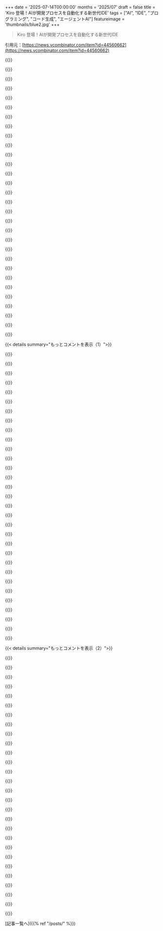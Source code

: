 +++
date = '2025-07-14T00:00:00'
months = '2025/07'
draft = false
title = 'Kiro 登場！AIが開発プロセスを自動化する新世代IDE'
tags = ["AI", "IDE", "プログラミング", "コード生成", "エージェントAI"]
featureimage = 'thumbnails/blue2.jpg'
+++

> Kiro 登場！AIが開発プロセスを自動化する新世代IDE

引用元：[https://news.ycombinator.com/item?id=44560662](https://news.ycombinator.com/item?id=44560662)




{{<matomeQuote body="やあ、みんな！Kiroの開発に1年近く費やしたよ。IDE分野でKiroがユニークな理由を話せるのが嬉しいな。「spec driven development」がAmazonの巨大プロジェクト構築プロセスを基にしてるんだ。曖昧なプロンプトも深い技術要件やデザイン文書、タスクリストに展開できるよ。Kiroでの開発は本当に楽しかったし、Kiroで作った無限クラフトゲームのコードベースも公開してるんだ。約95%がAIコーディングだよ。見てみてね: https://github.com/kirodotdev/spirit-of-kiro" userName="NathanKP" createdAt="2025/07/14 15:03:33" color="#ff5c5c">}}




{{<matomeQuote body="Kiroっていうか、この手のAIアプリ全般へのフィードバックなんだけど、新しいコーディングエージェントを試す最大の障壁は、既存エージェントで設定したカスタムルールなんだよね。Copilotとか色々使ってきたけど、今Claude Codeにルールを移植し終えたばっかりで、これはもう二度としたくないよ。ドラッグアンドドロップみたいに簡単でも無理。企業は他のアプリからの移行フローを改善すべきだね。ルールをそのまま持ってくるか、LLMエージェントが変換してくれればいいのに。" userName="postalcoder" createdAt="2025/07/14 15:54:28" color="#45d325">}}




{{<matomeQuote body="なんでエディタにしたの？CLIじゃないの？VS Codeとか僕にはすごく遅いから、CLIの方が良かったな。" userName="theusus" createdAt="2025/07/14 17:29:59" color="">}}




{{<matomeQuote body="製品自体は好きなんだけど、実装はもっと良くできるんじゃないかな。Kiroは理由もなくHelper PluginがCPUを大量に消費したままで、アイドル状態なんだ。" userName="ActorNightly" createdAt="2025/07/14 17:30:49" color="">}}




{{<matomeQuote body="こんにちは！AWSとの関係って何？AWSで働いてるの？これってAmazon QとかBedrockがバックアップする、AWSの公式製品になるの？" userName="darkwater" createdAt="2025/07/14 15:44:36" color="">}}




{{<matomeQuote body="KiroはAWSチームが作ったもので、AWSの専門知識がもとになってるよ。AWS内ではKiroを推奨開発ツールの一つとして内部で使ってるんだ。だからKiroは公式のAWS製品だけど、コアAWSとは少し分けてるんだよね。例えば、AWSアカウントがなくてもKiroは使えるよ。GoogleやGitHub経由でソーシャルログインもできるんだ。KiroはAWSに支えられてるけど、それ自体が独立した製品で、AWS顧客だけでなく、もっと幅広い層にアピールしたいと思ってるんだ。" userName="NathanKP" createdAt="2025/07/14 16:14:40" color="#ff33a1">}}




{{<matomeQuote body="乞うご期待！CLI版も出す余地は確実にあると思うな。とはいえ、IDEにはCLIよりも機能面で大きな利点があるんだ。例えば、IDEが“遅い”と感じるのは、Linterやコードフォーマッター、型チェッカー、LSPサーバーなど、より多くの機能が最初から備わってるからだよ。IDEで動くエージェントは、これらのコンテキストを全部使って、より良い結果を出せるんだ。例えば、KiroはIDEの”Problems”タブの問題を自動で検知して解決しようと試みるんだ。開いてるファイルも見て、適切なコンテキストに素早くジャンプしようとするよ。IDEエージェントの可能性はCLIエージェントよりずっと高いんだ。使えるツールも多いし、何をしてるか、どこで作業してるかといった情報も多いからね。" userName="NathanKP" createdAt="2025/07/14 17:49:32" color="#ff5733">}}




{{<matomeQuote body="OSXでソーシャルログインが動かないみたいなんだけど。Kiroをダウンロードして、Googleオプションをクリックして、アプリを許可したら、”Error: AuthSSOServer: missing state”っていうエラーでhttp://localhost:3128/oauth/callbackにリダイレクトされちゃうよ。" userName="cl0wnshoes" createdAt="2025/07/14 16:22:03" color="">}}




{{<matomeQuote body="これに関する標準化された規約があれば本当にいいのにな。AGENTS.mdとかさ。ツールが違うだけで、本質的に同じ目標のために複数のファイルやルールを用意しなきゃいけないなんて、おかしいよ。" userName="newman314" createdAt="2025/07/14 20:59:22" color="#ff5c5c">}}




{{<matomeQuote body="ルール形式は~/.config/llms/rules.mdみたいな標準的な場所に置くべきだよね。" userName="esafak" createdAt="2025/07/14 20:08:33" color="">}}




{{<matomeQuote body="「Electron Helper (Plugin)」が10個もあって、それぞれが1GBのRAMを食らうとか、最近のデスクトップ体験はひどいね。もうネイティブアプリは作れないのか？" userName="slacktivism123" createdAt="2025/07/14 17:40:33" color="">}}




{{<matomeQuote body="報告ありがとう！KiroのSSOフローについて確認するね。localhost:3128へのリダイレクトは正常だけど、stateが欠けてるのは異常だね。ブラウザ拡張機能とか、君の環境がSSOフローを邪魔してる可能性があるね。引き続き注視するよ！" userName="NathanKP" createdAt="2025/07/14 16:39:27" color="#38d3d3">}}




{{<matomeQuote body="ほぼ95% AIコードってさ、出力に対して明確な期待値がなかったからじゃない？ある程度それっぽく見えればOKだったんでしょ。" userName="apwell23" createdAt="2025/07/15 00:14:44" color="">}}




{{<matomeQuote body="KiroはSteering Rulesを作るのが得意だよ！これは本当にお気に入りの機能で、大規模プロジェクトに超役立つんだ。オレのオープンソースプロジェクトで自動生成されたSteeringファイルを見れるよ: https://github.com/kirodotdev/spirit-of-kiro/tree/main/.kiro<br>これらはMarkdownファイルだから、他のツールのルールファイルも`.kiro/steering`ディレクトリに置けばそのまま使えるぜ。" userName="NathanKP" createdAt="2025/07/14 16:01:32" color="#ff5733">}}




{{<matomeQuote body="それって古い話だよね。Claude CodeやAmazon Q CLIもMCPを通じて、LSPサーバ接続やrepo-maps、コードインデックスの計算、Linter連携とか、全部できるよ。オレの意見では、CLIの方が可能性を秘めてるし、CI/CDに統合したり、並列実行したりするのも簡単なんだ。" userName="didibus" createdAt="2025/07/14 18:26:20" color="#45d325">}}




{{<matomeQuote body="それってHarper Reedの”My LLM codegen workflow atm”に似てる？https://harper.blog/2025/02/16/my-llm-codegen-workflow-atm/" userName="charlysl" createdAt="2025/07/14 15:35:18" color="">}}




{{<matomeQuote body="いくつか理由があるよ: Kiro（とほとんどのAIエディター）は、最初に起動した時にコードベースをインデックス化するからCPUを多く使うのは普通なんだ。あと、VS Codeのプラグインをインポート・インストールする時もそう。これは初回だけの一時的なものだよ。CPUがスロットルされてる時に少しの利用でも利用率が高く見えることもあるね。オレの環境ではほとんど0.4%以上になることはないから、CPU利用率が高いならこれらの理由のどれかだろうね。" userName="NathanKP" createdAt="2025/07/14 17:43:31" color="#ff33a1">}}




{{<matomeQuote body="違うね。高品質を維持するために、最初の結果を却下してより正確なプロンプトでコードを再生成することはしょっちゅうだったよ。Kiroに期待通りのコードに変更してもらうために”refactor prompts”もよく使ったね。AIを使っているからといって、品質を気にしなかったり、思考を停止して最初の結果をただ受け入れたりするわけじゃない。AIとコーディングするのにはまだスキルと技術が必要だけど、以前よりもはるかに早くコードを捨てたり、再生成したり、再構築したりできるんだ。このプロジェクトでは、手動入力を可能な限り避け、Kiroにプロンプトを使って必要な結果を出させる方法を見つけた。だから95%がKiroによって書かれたんだ。その過程で、プロンプトのスキルも向上したし、最初のパスで承認できる成功率もずっと高くなったよ。初期の頃は、もっとモデルがバカだったし、オレ自身のプロンプトスキルも低かったから、コードの一部をより正確な指示で3、4回再生成することもよくあったね。" userName="NathanKP" createdAt="2025/07/15 00:41:27" color="#785bff">}}




{{<matomeQuote body="precise promptなんてものがあるなら、プロンプトをrepoにチェックインして、CIがプロンプトから最終アプリをビルドしてデプロイできるはずだろ。つまり、ランダムな出力の95%を受け入れてるってことは、すごく単調で簡単な作業をしてるか、出力の形（品質とは違うぞ）を全然気にしてないかのどっちかだよね。この場合、君はプロダクトオーナーでもあって、何が受け入れられるかの最終決定権も持ってたわけだしさ。" userName="apwell23" createdAt="2025/07/15 00:49:12" color="#38d3d3">}}




{{<matomeQuote body="返信ありがとう。インデックス作成のことだったんだね。これってどうにか制御できないの？files.watcherExclude設定があるんだけど、それってちゃんと反映されるの？" userName="ActorNightly" createdAt="2025/07/14 18:01:58" color="">}}




{{<matomeQuote body="そうなんだよ！数か月前この投稿を見て、”すごい、俺たちが作ってるものにそっくりだ！”って思ったんだ。Kiroはrequirements、design、tasksの3つのファイルを使うんだ。requirementsは思いつかなかったようなエッジケースを定義する。designはコード現状と要件の差異、必要な変更を洗い出す。tasksは大きな開発フローをLLMが扱える小タスクに分割して、エージェントがそれを追跡する。正直、”Cookie Clicker”みたいに自動でできるってのは無理だと思うね。LLMには熟練した人間のSDEがまだ必要だよ。でもKiroは、AIエージェントが難しい大規模タスクをスムーズに処理できるように手助けしてくれるんだ。" userName="NathanKP" createdAt="2025/07/14 15:46:15" color="#45d325">}}




{{<matomeQuote body="AWSの顧客がBedrockに接続したり、それ経由でモデルを使ったりする計画ってあるの？" userName="qrush" createdAt="2025/07/14 15:46:49" color="#38d3d3">}}




{{<matomeQuote body="＞ 例えばIDEが”遅い”と感じるのは、機能が多いせい：<br>IDEは遅いと感じるんじゃなくて、実際に遅いんだよ。HTMLとJavaScriptで書かれてるからさ。2005年のDelphiを試してみなよ、超速いし、機能ももっと充実してるんだから！" userName="blibble" createdAt="2025/07/14 19:30:20" color="">}}




{{<matomeQuote body="＞ Kiroのおかげで、無限クラフトゲームのコードベースはほぼ95%AIが書いたんだってさ：https://github.com/kirodotdev/spirit-of-kiro<br>これと”CHALLENGE.md”、”ROADMAP.md”はプロジェクトをデモるのに超クールなやり方だし、遊び場にもなるね。ゲームのアイデア自体もかなり面白い。AWSを使わずに試せたら最高なんだけどな。Agentic Codingの良いユースケースかもね：”Kiro、これローカルDBとAnthropic APIキーだけで動くようにしてくれ！”って。不満はともかく、デモとしてはめちゃくちゃクールなフレームワークだね。ナイスアイデア！" userName="epiccoleman" createdAt="2025/07/14 18:53:42" color="#ff5733">}}




{{<matomeQuote body="それが俺が使ってる規約なんだ。俺のCLAUDE.mdとGEMINI.mdは両方とも”AGENTS.mdを見てくれ”って書いてあるよ。" userName="tln" createdAt="2025/07/14 22:50:56" color="">}}




{{<matomeQuote body="AGENTS.mdは少なくともCodexとGitHub Copilotの両方で使われてるね。VSCodeは指示ファイル用に独自の物を持ってるし、Claude.mdもまた独自の物なんだ。残念。" userName="sys13" createdAt="2025/07/14 18:40:56" color="#785bff">}}




{{<matomeQuote body="“Xなんて絶対やりたくない”<br>“Kirkはこれ、かなり得意だよ。Xをするだけさ”<br>“…”" userName="adastra22" createdAt="2025/07/14 19:11:20" color="">}}




{{<matomeQuote body=".vibecodingrcの方がいい感じに聞こえる？" userName="kaptainscarlet" createdAt="2025/07/15 13:34:10" color="">}}




{{<matomeQuote body="ちなみにGitHubログインはできたよ。俺が使ってる拡張機能はパスワードマネージャーとKagiだけだね。" userName="cl0wnshoes" createdAt="2025/07/14 16:44:42" color="">}}




{{<matomeQuote body="ファイルのインデックス除外は.gitignoreに基づいてて、files.watcherExcludeじゃないと思うんだけど、ちょっと確認してみるわ。" userName="NathanKP" createdAt="2025/07/14 18:06:10" color="">}}




{{< details summary="もっとコメントを表示（1）">}}

{{<matomeQuote body="FAQからの重要情報だよ。ProかPro+ティアならコンテンツは基盤モデルの学習に使われない。AWSはテレメトリーを収集するけど、IDE設定でオプトアウトできるよ。Freeティアとプレビュー期間中は、明示的にオプトアウトしない限り、コンテンツがFM改善に使われる可能性がある。Amazon Q Developer Proサブスクリプションならコンテンツは使われないってさ。詳細はこのURLを見てね。<br>https://kiro.dev/faq/" userName="consumer451" createdAt="2025/07/14 19:34:16" color="#ff5733">}}




{{<matomeQuote body="Kiroでテレメトリーデータを共有しないようにするには、次の手順で設定してね。<br>1. Kiroで設定を開く。<br>2. ユーザーサブタブに切り替える。<br>3. アプリケーションを選択し、ドロップダウンからテレメトリーとコンテンツを選択する。<br>4. テレメトリーとコンテンツのドロップダウンフィールドで、無効を選択してすべてのテレメトリーとユーザーデータ収集を無効にする。<br>情報源はここだよ。<br>https://kiro.dev/docs/reference/privacy-and-security/#opt-ou..." userName="srhngpr" createdAt="2025/07/14 21:23:30" color="#ff5733">}}




{{<matomeQuote body="これ、ちゃんと機能するか確認する方法あるの？それとも設定が守られるって信じるしかないの？" userName="m0llusk" createdAt="2025/07/15 00:47:39" color="">}}




{{<matomeQuote body="AIモデルを使うのと同じで、アクセス権を与えたインターフェースで悪意のあることをしないって確実には分からないんだよね。信じるしかないよ。" userName="Waterluvian" createdAt="2025/07/15 04:07:45" color="">}}




{{<matomeQuote body="まあ、少なくともAWSとかへのネットワークトラフィックがあるかチェックできるじゃん。" userName="dkga" createdAt="2025/07/15 10:22:14" color="">}}




{{<matomeQuote body="でもそれって、実際にモデルにクエリを送るのと見た目同じじゃない？俺、ジョーク見逃してる？" userName="yurishimo" createdAt="2025/07/15 10:29:12" color="">}}




{{<matomeQuote body="悪意のある振る舞いが既に起きてるなら、それに対処する方法は常にあるさ。" userName="Waterluvian" createdAt="2025/07/15 12:10:12" color="">}}




{{<matomeQuote body="他のすべてについてもそうだけど、信頼だよ。相手への報復の恐れで強化されることもあるけどね。適当なインターネットサービスが俺たちのメールとパスワードを売ってないってどうしてわかる？彼らはハッシュ化されたパスワードを保存してるだろうけど、俺たちが入力するたびに平文で受け取ってるわけだしね。" userName="pmontra" createdAt="2025/07/15 06:38:15" color="">}}




{{<matomeQuote body="ネットサービスがパスワードをどう扱うかなんて信用できないよね。入力時は平文だし、結局サービスごとにユニークなパスワードを使うしかない。でも、コードだとこれは難しいんだよな。" userName="Quekid5" createdAt="2025/07/15 07:02:19" color="">}}




{{<matomeQuote body="ネットサービスを信用するなら監査をチェックすべき。全てのサービスが監査されてるわけじゃないけど、データ渡す前にそこは考えた方がいい。" userName="rusk" createdAt="2025/07/15 10:20:39" color="">}}




{{<matomeQuote body="自分のコードに独自の文字列入れて、将来のFoundation Modelが補完するか試せるかも。弁護士じゃないけど、お金を払えばもっと法的拘束力があるかもね。Amazon Q Developer Proはめちゃ安いらしいよ。https://aws.amazon.com/q/pricing/" userName="consumer451" createdAt="2025/07/15 00:51:18" color="#ff33a1">}}




{{<matomeQuote body="企業はLLMへのコンテキストを重視してるけど、本当にトレーニングデータとして有用かな？ほとんどがLLMの出力で、コードの品質も人間より悪いし、開発で却下されたコードも混ざるだろうから、きちんとフィルターしないと価値があるか疑問だよ。" userName="lukev" createdAt="2025/07/14 22:20:17" color="#45d325">}}




{{<matomeQuote body="コード自体より人間とAIのインタラクションが超重要だと思う。ユーザーがAI使ってリアルタイムで修正する様子は、AIの改善に直結する。いつかAIがテストを勝手に無効にしないように学習するかもね。" userName="recursivecaveat" createdAt="2025/07/15 03:42:31" color="#ff5733">}}




{{<matomeQuote body="コード出力より、人間がLLMの要件や設計を調整するプロセスが大事。今やボトルネックはコンテキストとプロンプトだから、人間とのインタラクションデータを集めて最適化するのがいい戦略だと思う。ユーザーがAmazonに設計書のラベル付けをしてるって感じだね。" userName="nicewood" createdAt="2025/07/15 06:53:58" color="#38d3d3">}}




{{<matomeQuote body="YCの会社だったかな、製品化されなかったプライベートなコードリポジトリを買い取ってたのを見たよ。LLMの汚染を避けるために2022年以前のコードを求めてたはず。トレーニングデータにするみたい。うろ覚えだけどね。" userName="consumer451" createdAt="2025/07/14 23:58:57" color="">}}




{{<matomeQuote body="製品のテレメトリ、つまりAIとのやり取りの成功率とか、編集の必要性とか、ツールの使い方とか、コンテキストやプロンプトのチューニングデータの方が、単にコードをモデルに食わせるよりずっと製品にとって有用だと思うよ。" userName="janstice" createdAt="2025/07/15 01:22:09" color="#ff5c5c">}}




{{<matomeQuote body="これはAssemblyからCへの移行みたいに、ソースコード自体を気にしなくなる時代の始まりだね。Privacyも大事だけど、それが本質じゃない。Kiro使ってみたけど、ClaudeやCrystalと変わらず普通だったよ。<br>数年後にはソフトエンジニアは激減するだろうね。さあ、The Matrixへようこそ！Hacker Newsのこの記事のコメントもチェックしてみて。https://news.ycombinator.com/item?id=44567857" userName="metadat" createdAt="2025/07/15 04:49:16" color="#45d325">}}




{{<matomeQuote body="”あなたのコンテンツはFoundation Models（FMs）のトレーニングには使わない”って言ってるけど、それってFoundation Model以外のLLMには使うってことだろ？たとえもっと広い免責事項だったとしても、俺は信用しないけどな。" userName="anonnon" createdAt="2025/07/15 08:13:49" color="#785bff">}}




{{<matomeQuote body="プライバシー侵害の教訓から、「データは使わない/売らない」なんて嘘だってバレバレだろ。信用するなんて無理だね。21世紀最大の嘘だよ。" userName="0xEF" createdAt="2025/07/15 09:19:13" color="#ff5c5c">}}




{{<matomeQuote body="AI業界、特に大手が知財権を無視して、クローラーがDDoSボットみたいに振る舞うのはマジでタチが悪いよな。" userName="anonnon" createdAt="2025/07/15 22:21:10" color="#785bff">}}




{{<matomeQuote body="IDEを半年ごとに変えるのは嫌なんだよな。AIは動きが早すぎて、すぐ新しいのが出てくるし。CLI/TUIが結局一番って思うんだけど、GUI使う人も多いんだろうな。" userName="suralind" createdAt="2025/07/14 15:39:14" color="#ff33a1">}}




{{<matomeQuote body="半年どころか2週間に1回だよな。うちはClaude Codeでうまくいってるぜ。" userName="TimMeade" createdAt="2025/07/14 15:43:59" color="">}}




{{<matomeQuote body="大体VS Codeベースだから、乗り換えはそんな大変じゃないでしょ？今はまだ差が小さいけど、CursorとかVS Codeの更新に追いつけてない部分もあるみたいだね。" userName="bryanlarsen" createdAt="2025/07/14 15:45:03" color="#45d325">}}




{{<matomeQuote body="AIの“エージェントモード”は嫌いなんだ。コードは全部自分でコントロールしたいし、責任も取りたい。Claude Codeは“ask”フローにいいの？エージェントモードって、確認なしに勝手にファイル編集するってことでしょ？" userName="MuffinFlavored" createdAt="2025/07/14 15:45:42" color="#38d3d3">}}




{{<matomeQuote body="VS Code使ってない人も多いから、TUIの方がいい選択肢だと思うな。" userName="guluarte" createdAt="2025/07/14 15:51:08" color="">}}




{{<matomeQuote body="KiroはCursorが人気だった頃にAmazonが作ったっぽいけど、今はClaude CodeみたいなCLIエージェントに市場取られてるから苦戦しそうだな。無料でもないし、CursorやClaude Codeみたいに使い放題でもないんだろ？" userName="theturtletalks" createdAt="2025/07/14 16:13:02" color="#45d325">}}




{{<matomeQuote body="だからVimと自分の脳は絶対手放さないね。IDEだけでなく、MLモデルに自分を売るようなものだ。同僚が能力落ちていくのを見てるし、AIの金が尽きたらどうなるんだ？" userName="crinkly" createdAt="2025/07/14 16:32:16" color="#785bff">}}




{{<matomeQuote body="でも、Cとかアセンブラしか書かない老害みたいに取り残される可能性もあるよな。変な技術トレンドでも、この業界って一度始まったら絶対元に戻らないんだよ。" userName="ryandvm" createdAt="2025/07/14 16:51:09" color="#785bff">}}




{{<matomeQuote body="aiderが各編集をgitコミットにカプセル化するやり方は好きだな。これ、もっと広まってほしいね。" userName="bryanlarsen" createdAt="2025/07/14 15:49:09" color="">}}




{{<matomeQuote body="こういうエージェント型IDEって、全部VS Codeのプラグインでよくない？たぶん、プラグインだとVCからの資金調達が難しいから、そうしないんだろうね。" userName="yakattak" createdAt="2025/07/14 19:21:18" color="#785bff">}}

{{</details>}}




{{< details summary="もっとコメントを表示（2）">}}

{{<matomeQuote body="ちょっと皮肉な話だけど、Amazon Q Developer CLI（これって実質Claude Codeを少し変えただけ）って、Claude Codeよりずっと前に出てたのに、ほとんど注目されてないみたいなんだよね。" userName="placardloop" createdAt="2025/07/14 17:48:33" color="">}}




{{<matomeQuote body="俺はC言語書いてめちゃくちゃ稼いでるんだけど？何が言いたいの？トレンドに関しては、この手のサイクルはもう何回も見てきたからさ…。<br>" userName="crinkly" createdAt="2025/07/14 17:35:38" color="">}}




{{<matomeQuote body="aiderは残念ながら古くなってきたね。できることはすごいけど、より良いLLMとエージェント技術を使えば、ソフトウェアエンジニアリングの領域でもっと成果が出るって示されてるんだ。<br>最近の論文では、LLMがツールハーネスを進化させて、aiderよりベンチマークで約20％も高い結果を出してたから、モデルとツール（あとより良いハーネス）の方がaider単体より優れてるのは明らかだね。" userName="NitpickLawyer" createdAt="2025/07/14 15:59:47" color="#ff5733">}}




{{<matomeQuote body="Claude CodeはClaudeのおかげだし、TUIかどうかってのは本質じゃない。IDEがTUIに負けるのは、エージェントモデルがコーディング以外にもっとたくさんのことをやって、ハンズオフなワークフローに進化してるからだ。<br>ごちゃごちゃしたIDEはそれに合わないけど、TUIも違うんだよね。TUIが主流になったことなんてあったっけ？<br>未来のエージェントツールは、リッチなノートブック/チャットインターフェースで、あらゆるフォームファクタで利用できるもの、つまり、たぶんウェブ/クロスプラットフォームアプリになるだろうね。" userName="nsonha" createdAt="2025/07/15 15:09:59" color="#785bff">}}




{{<matomeQuote body="いやいや、実際、仕事でいくつか違うAIソリューションを試したけど、エディターが同じでも体験は常に微妙に違うんだよ。<br>プロンプトテンプレートの使い方とか、パネルを開くとか、そういう細かい部分がね。（もちろんキーバインディングをカスタマイズしようとすればできるけど、そんなにすぐ変わるのにわざわざやる意味ある？）" userName="suralind" createdAt="2025/07/14 15:49:56" color="">}}




{{<matomeQuote body="もっと大事なことだけど—プラグインってどうやって収益化するの？" userName="umeshunni" createdAt="2025/07/14 23:49:57" color="#785bff">}}




{{<matomeQuote body="＞俺はC言語書いてめちゃくちゃ稼いでるんだけど？何が言いたいの？<br>言いたいのは、君みたいな人はそんなに多くないんじゃないかってことだよ。<br>全体的に見て、業界のトレンドに乗り続ける方が、キャリアパスとしてはより確実だからね。" userName="ryandvm" createdAt="2025/07/14 21:07:22" color="">}}




{{<matomeQuote body="1) aiderにはどんなモデルでも組み込めるよ<br>2) かなりエージェント的になれるんだ<br>＞ツールハーネスを進化させる<br>Claude codeもGemini cliとかも、これもできないんだよね。" userName="FergusArgyll" createdAt="2025/07/14 16:10:12" color="#38d3d3">}}




{{<matomeQuote body="長期的にはCursorやVS CodeみたいなIDEが勝つと思うぜ。若い世代が育ってくるからな。でも短期的にClaude CodeみたいなCLIツールが流行ってるのは、ガチ勢のデベロッパーが「初心者との最後の差別化」だと思ってるところがあるんだよ。ターミナルもLinuxも知らない奴が多いって分かってるからね。" userName="rob" createdAt="2025/07/14 16:59:46" color="#785bff">}}




{{<matomeQuote body="「半年ごとにIDEとかエディタを乗り換えて、新しいキーバインドや見た目に慣れるのが嫌だ」って言うならさ、それって実質GNU Emacsを推奨してるってことじゃん？って思うんだよね。<br>https://github.com/karthink/gptel" userName="znpy" createdAt="2025/07/14 15:43:29" color="">}}




{{<matomeQuote body="Claude Codeも好きだけど、IDEにはCLIツールよりいくつか利点があると思うよ。特にIDEは開いてるファイルやLSPの情報など、コンテキスト情報が格段に多いんだ。LLMの結果にはコンテキストがめちゃくちゃ大事だから、IDE内で動くエージェントの方が性能の天井が高いんだよ。Claude Codeも将来的にはIDE並みになるだろうけど、今はIDEの方がコンテキストをすぐにLLMに渡せて遅延が少ない。" userName="NathanKP" createdAt="2025/07/14 16:20:21" color="#38d3d3">}}




{{<matomeQuote body="Continueとか、他にもたくさん似たようなことやってる奴らがいるぜ。それより、なんでソフトウェアスタートアップではVCから金を集めるっていうひどい「モノカルチャー」がはびこってるんだ？もっと役に立つものを作って、ちゃんとした値段で売る普通のビジネスが必要なんだよ。" userName="dcreater" createdAt="2025/07/15 06:05:48" color="">}}




{{<matomeQuote body="「Cやアセンブラしか書かない老害みたいに取り残される」って言うけどさ、俺が知ってる限り、そういうスキルを持ってるアメリカの奴らはとんでもない額を稼いでるぜ。もちろん、金持ちになって引退した奴らは別だけどな。" userName="haiku2077" createdAt="2025/07/14 21:56:44" color="">}}




{{<matomeQuote body="aiderは大好きで昔から使ってるけど、最新ツール（Claude CodeやGeminiとか）の方が全体的な「利益」は大きいと思う。aiderの制約の中でモデルを動かすより、Claude4みたいにAgenticフローに優れてる方がいいしな。俺はprovider_tool + provider_LLMの方が、短期的にも長期的にもサードパーティツール + 同一モデルより優勢になると思うぜ。" userName="NitpickLawyer" createdAt="2025/07/14 16:24:01" color="#785bff">}}




{{<matomeQuote body="そうだな、でも俺たちは決して代替可能じゃないんだ。それが信頼できるキャリアを築く秘訣だよ。俺は1995年以来、すべてのリストラを生き残ってきたぜ。" userName="crinkly" createdAt="2025/07/14 22:05:16" color="">}}




{{<matomeQuote body="「IDEを使うのはダサい」っていう考え方、俺は正直バカげてると思うんだ。俺は1994年の大学時代からTurbo C IDEを使っていたし、Visual Studioは2019年まで、それ以降はVSCodeを使ってるからな。" userName="scarface_74" createdAt="2025/07/14 18:01:32" color="">}}




{{<matomeQuote body="IDE内でもエージェントループはできるし、「IDEがTUIに負ける」なんてことはないと思うぜ。むしろTUIってのは「人間が介在するけどツールが貧弱」っていう、自動化とAIの手動レビューの中途半端な立ち位置だろ。Claude Codeの無駄に可愛い囲みテキスト入力でのコピペはマジで嫌いなんだよ。ZedのAIエージェントの実装はまだClaude Codeに及ばないけど、IDEに本質的な問題があるわけじゃないしな。<br>https://zed.dev/docs/ai/agent-panel" userName="yencabulator" createdAt="2025/07/15 17:15:30" color="#785bff">}}




{{<matomeQuote body="OpenAIのCodexはIDEじゃなくてウェブ製品で、既存のワークフローにGitで統合できるのが良いって。IntelliJユーザーからすると、KiroみたいなAI-IDEは機能不足で、かなりのダウングレード。AIは開発者を置き換えるんじゃなくて補助するもの。LLMにはイライラさせられるけど、退屈な作業やバグ修正には役立つ。UXと速さが重要で、ChatGPTの即時性が好き。KiroはIDE不要者にはいいけど、俺には合わないな。" userName="jillesvangurp" createdAt="2025/07/15 09:55:30" color="#785bff">}}




{{<matomeQuote body="VSCodeでClaude Codeを使っててさ、Cmd-Escでタブを開いて、／ideでVSCodeに繋げると、Cursorみたいに使えて便利だよ。" userName="TimMeade" createdAt="2025/07/14 17:09:40" color="">}}




{{<matomeQuote body="AIツールは開発者を『置き換える』ってPMや投資家は考えてるみたいだけど、実は『強化する』のが一番なんだよね。一括で提案を受け入れるより、対話的なペアプログラミングみたいなアプローチが良いはず。Claude Codeがそれに一番近いと感じるよ。うまくプロンプトすれば、もっと対話的に作業できるんだから。" userName="cmrdporcupine" createdAt="2025/07/14 15:55:01" color="#38d3d3">}}




{{<matomeQuote body="仕様重視って考えはすごく良いね。俺もClaude Codeでテキストで仕様を管理してるよ。コード生成より、考えたことをドキュメントや図にまとめるのに価値を感じるんだ。Kiroが俺の今のやり方よりどう優れてるのか知りたいな。特別なDSLとかあるの？何ヶ月も慣れてきたプロセスを捨てるのは大変だよ。価格も、Bedrock価格にマージンが乗るのか気になるな。" userName="steve_adams_86" createdAt="2025/07/14 18:07:49" color="#ff5733">}}




{{<matomeQuote body="Kiroが優れてるかって？それは試してみて自分で判断してほしいな。個人的には要件定義や設計ドキュメントのフォーマットが好きだよ（Mermaid図もね）。価格は月額制で、インタラクション数に上限があるんだ。人が1回『プッシュ』するごとにカウントされるけど、Kiroはそこから自律的に何ターンもコードを生成するから、かなりたくさん書けるよ。詳細は https://kiro.dev/pricing/ を見てね。" userName="NathanKP" createdAt="2025/07/14 18:49:22" color="#ff5733">}}




{{<matomeQuote body="価格リンクありがとうね。プレビュー中は無料だと思ってたよ。月39ドルで3000インタラクションって多いのかな？Claude Codeの30ドルプランだとすぐに上限に達しちゃうんだ。次の200ドルティアは高すぎて、うちのNGOじゃそこまで開発にお金は出せないからね。" userName="steve_adams_86" createdAt="2025/07/14 18:55:40" color="#785bff">}}




{{<matomeQuote body="直接比較は難しいけど、3000インタラクションは本当にすごく多いよ。1回のインタラクションでKiroが3～5分コードを書き続けるイメージだね。適切なプロンプトを使えば、とんでもない量のコードが書けるはずだよ。計算すると18.75営業日分くらいになるけど、実際には一日中使い続けるわけじゃないから、月の作業には十分すぎるくらいだね。" userName="NathanKP" createdAt="2025/07/14 19:33:22" color="#ff5c5c">}}




{{<matomeQuote body="うん、まさに知りたかったことだよ。この上限に達するなんて想像できないね。CADだとちょっと高くなるけど、Claudeで制限に引っかかるのが嫌だから、もっと払ってもいいくらいだよ。俺の使い方は集中することが多いから、数日使わない時もあれば、アイデア出しや仕様検討で何度も制限に引っかかることもあるんだ。この価格設定は俺のユースケースにピッタリだね。" userName="steve_adams_86" createdAt="2025/07/14 23:32:50" color="#45d325">}}




{{<matomeQuote body="Claude Codeには20ドル、100ドル、200ドルのプランがあるんだって。" userName="SamDc73" createdAt="2025/07/14 19:23:36" color="">}}




{{<matomeQuote body="ああ、ありがとう。俺は約30CAD払ってるけど、上のプランは200USDなんだね。USDで話すべきだったよ。" userName="steve_adams_86" createdAt="2025/07/14 23:29:41" color="">}}

{{</details>}}



[記事一覧へ]({{% ref "/posts/" %}})
